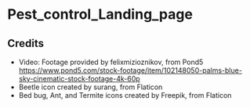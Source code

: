 # Pest_control_Landing_page

## Credits

- Video: Footage provided by felixmizioznikov, from Pond5 https://www.pond5.com/stock-footage/item/102148050-palms-blue-sky-cinematic-stock-footage-4k-60p
- Beetle icon created by surang, from Flaticon
- Bed bug, Ant, and Termite icons created by Freepik, from Flaticon
